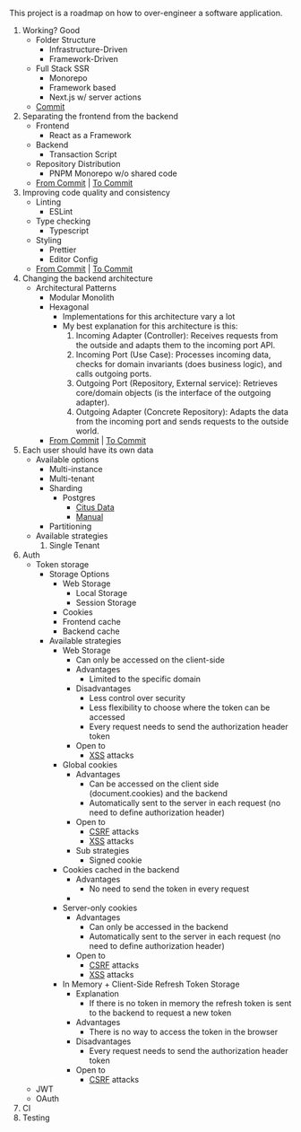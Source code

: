 This project is a roadmap on how to over-engineer a software application.

1. Working? Good
   - Folder Structure
     - Infrastructure-Driven
     - Framework-Driven
   - Full Stack SSR
     - Monorepo
     - Framework based
     - Next.js w/ server actions
   - [Commit](https://github.com/TiagoJacintoDev/over-engineered-erp/tree/2fea090a32eafa4e83998babce0ae2511ede0223)
2. Separating the frontend from the backend
   - Frontend
     - React as a Framework
   - Backend
     - Transaction Script
   - Repository Distribution
     - PNPM Monorepo w/o shared code
   - [From Commit](https://github.com/TiagoJacintoDev/over-engineered-erp/tree/71bb5d0b25f421286c566033a512822a4ff39333) | [To Commit](https://github.com/TiagoJacintoDev/over-engineered-erp/tree/dae2a525c5481de9493864bc67954cd113d58e5e)
3. Improving code quality and consistency
   - Linting
     - ESLint
   - Type checking
     - Typescript
   - Styling
     - Prettier
     - Editor Config
   - [From Commit](https://github.com/TiagoJacintoDev/over-engineered-erp/tree/52613c23f2f5ef7cdca5c46241a504ac23951f37) | [To Commit](https://github.com/TiagoJacintoDev/over-engineered-erp/tree/af5dbb9f0186ce4032bda55c2acb20e5a09715bc)
4. Changing the backend architecture
   - Architectural Patterns
     - Modular Monolith
     - Hexagonal
       - Implementations for this architecture vary a lot
       - My best explanation for this architecture is this:
         1. Incoming Adapter (Controller): Receives requests from the outside and adapts them to the incoming port API.
         2. Incoming Port (Use Case): Processes incoming data, checks for domain invariants (does business logic), and calls outgoing ports.
         3. Outgoing Port (Repository, External service): Retrieves core/domain objects (is the interface of the outgoing adapter).
         4. Outgoing Adapter (Concrete Repository): Adapts the data from the incoming port and sends requests to the outside world.
     - [From Commit](https://github.com/TiagoJacintoDev/over-engineered-erp/tree/2b0e08377f318d524f1445d1698808901b7afbed) | [To Commit](https://github.com/TiagoJacintoDev/over-engineered-erp/tree/1f3d5b127816e5299f34dd08d3dbb1eb81b2ac9b)
5. Each user should have its own data
   - Available options
     - Multi-instance
     - Multi-tenant
     - Sharding
       - Postgres
         - [Citus Data](https://www.citusdata.com/)
         - [Manual](https://pgdash.io/blog/postgres-11-sharding.html)
     - Partitioning
   - Available strategies
     1. Single Tenant
6. Auth
   - Token storage
     - Storage Options
       - Web Storage
         - Local Storage
         - Session Storage
       - Cookies
       - Frontend cache
       - Backend cache
     - Available strategies
       - Web Storage
         - Can only be accessed on the client-side
         - Advantages
           - Limited to the specific domain
         - Disadvantages
           - Less control over security
           - Less flexibility to choose where the token can be accessed
           - Every request needs to send the authorization header token
         - Open to
           - [XSS](https://owasp.org/www-community/attacks/xss/) attacks
       - Global cookies
         - Advantages
           - Can be accessed on the client side (document.cookies) and the backend
           - Automatically sent to the server in each request (no need to define authorization header)
         - Open to
           - [CSRF](https://owasp.org/www-community/attacks/csrf) attacks
           - [XSS](https://owasp.org/www-community/attacks/xss/) attacks
         - Sub strategies
           - Signed cookie
       - Cookies cached in the backend
         - Advantages
           - No need to send the token in every request
         - 
       - Server-only cookies
         - Advantages
           - Can only be accessed in the backend
           - Automatically sent to the server in each request (no need to define authorization header)
         - Open to
           - [CSRF](https://owasp.org/www-community/attacks/csrf) attacks
           - [XSS](https://owasp.org/www-community/attacks/xss/) attacks
       - In Memory + Client-Side Refresh Token Storage
         - Explanation
           - If there is no token in memory the refresh token is sent to the backend to request a new token
         - Advantages
           - There is no way to access the token in the browser
         - Disadvantages
           - Every request needs to send the authorization header token
         - Open to
           - [CSRF](https://owasp.org/www-community/attacks/csrf) attacks
   - JWT
   - OAuth
7. CI
8. Testing
